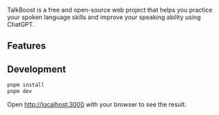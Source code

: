 TalkBoost is a free and open-source web project that helps you practice your spoken language skills and improve your speaking ability using ChatGPT.

## Features

## Development

```bash
pnpm install
pnpm dev
```

Open [http://localhost:3000](http://localhost:3000) with your browser to see the result.
